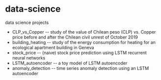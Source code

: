 # data-science
data science projects
- CLP_vs_Copper -- study of the value of Chilean peso (CLP) vs. Copper price before and after the Chilean civil unrest of October 2019
- building_heating -- study of the energy consumption for heating for an ecological apartment building in Geneva
- stock_price -- (naive) stock price prediction using LSTM recurrent neural networks
- LSTM_autoencoder -- a toy model of LSTM autoencoder
- anomaly_detection -- time series anomaly detection using an LSTM autoencoder

